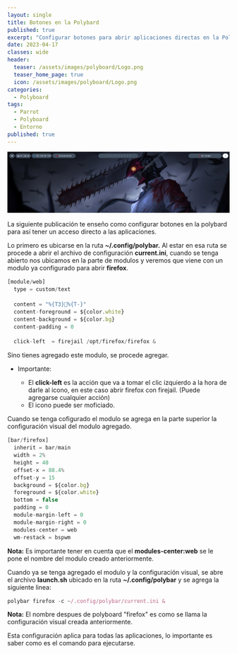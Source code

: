 ```yaml
---
layout: single
title: Botones en la Polybard
published: true
excerpt: "Configurar botones para abrir aplicaciones directas en la Polyboard."
date: 2023-04-17
classes: wide
header:
  teaser: /assets/images/polyboard/Logo.png
  teaser_home_page: true
  icon: /assets/images/polyboard/Logo.png
categories:
  - Polyboard
tags:
  - Parrot
  - Polyboard
  - Entorno
published: true
---
```


![](/assets/images/polyboard/Polybar.PNG)

La siguiente publicación te enseño como configurar botones en la polybard para así tener un acceso directo a las aplicaciones.

Lo primero es ubicarse en la ruta **~/.config/polybar.** Al estar en esa ruta se procede a abrir el archivo de configuración **current.ini**, cuando se tenga abierto nos ubicamos en la parte de modulos y veremos que viene con un modulo ya configurado para abrir **firefox**.

```js
[module/web]
  type = custom/text
  
  content = "%{T3}%{T-}"
  content-foreground = ${color.white}
  content-background = ${color.bg}
  content-padding = 0
  
  click-left  = firejail /opt/firefox/firefox &
```
Sino tienes agregado este modulo, se procede agregar. 

- Importante: 

	- El **click-left** es la acción que va a tomar el clic izquierdo a la hora de darle al icono, en este caso abrir firefox con firejail. (Puede agregarse cualquier acción)
	- El icono puede ser moficiado.

Cuando se tenga cofigurado el modulo se agrega en la parte superior la configuración visual del modulo agregado.

```js
[bar/firefox]
  inherit = bar/main
  width = 2%
  height = 40
  offset-x = 88.4%
  offset-y = 15
  background = ${color.bg}
  foreground = ${color.white}
  bottom = false
  padding = 0
  module-margin-left = 0
  module-margin-right = 0
  modules-center = web
  wm-restack = bspwm 
```

**Nota:** Es importante tener en cuenta que el **modules-center:web** se le pone el nombre del modulo creado anteriormente.

Cuando ya se tenga agregado el modulo y la configuración visual, se abre el archivo **launch.sh** ubicado en la ruta **~/.config/polybar** y se agrega la siguiente linea:

```js
polybar firefox -c ~/.config/polybar/current.ini &
```

**Nota:** El nombre despues de polyboard "firefox" es como se llama la configuración visual creada anteriormente.

Esta configuración aplica para todas las aplicaciones, lo importante es saber como es el comando para ejecutarse. 




